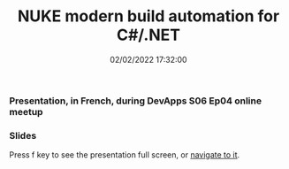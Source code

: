 ﻿---
title: 'NUKE modern build automation for C#/.NET'
permalink: /presentations/2022/02/02/NUKE-modern-build-automation-for-sharp-dotnet/
date: 02/02/2022 17:32:00
tags: [.NET, Build, NUKE]
excerpt: Presentation, in French, during DevApps S06 Ep04 online meetup
slides: https://laurentkempe.com/presentations/dotNET%20build%20automation%20with%20NUKE/#/
---
### Presentation, in French, during DevApps S06 Ep04 online meetup

<?# Plyr video=o0XLGRObd4E start=294 /?>

### Slides

Press f key to see the presentation full screen, or [navigate to it](https://laurentkempe.com/presentations/dotNET%20build%20automation%20with%20NUKE/#/).

<?# Reveal Src=https://laurentkempe.com/presentations/dotNET%20build%20automation%20with%20NUKE/#/ /?>
